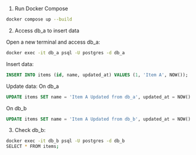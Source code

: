 1. Run Docker Compose
```bash
docker compose up --build
```

2. Access db_a to insert data

Open a new terminal and access db_a:
```bash
docker exec -it db_a psql -U postgres -d db_a
```

Insert data:
```sql
INSERT INTO items (id, name, updated_at) VALUES (1, 'Item A', NOW());
```

Update data:
On db_a
```sql
UPDATE items SET name = 'Item A Updated from db_a', updated_at = NOW() WHERE id = 1;
```
On db_b
```sql
UPDATE items SET name = 'Item A Updated from db_b', updated_at = NOW() WHERE id = 1;
```

3. Check db_b:
```bash
docker exec -it db_b psql -U postgres -d db_b
SELECT * FROM items;
```
